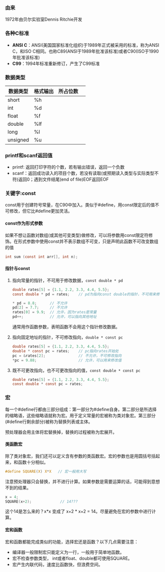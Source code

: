 ### 由来

1972年由贝尔实验室Dennis Ritchie开发

### 各种C标准

- **ANSI C**：ANSI(美国国家标准化组织)于1989年正式被采用的标准，称为ANSI C，和ISO C相同。也称C89(ANSI于1989年批准该标准)或者C90(ISO于1990年批准该标准)
- **C99**：1994年标准重新修订，产生了C99标准

### 数据类型

| 数据类型     | 格式输出 | 所占位数 |      |
| -------- | ---- | ---- | ---- |
| short    | %h   |      |      |
| int      | %d   |      |      |
| float    | %f   |      |      |
| double   | %lf  |      |      |
| long     | %l   |      |      |
| unsigned | %u   |      |      |

### printf和scanf返回值

- printf: 返回打印字符的个数，若有输出错误，返回一个负数
- scanf：返回成功读入的项目个数，若没有读取(或预期读入类型与实际类型不符)返回0；遇到文件结尾(end of file)EOF返回EOF

### 关键字:const

const用于创建符号常量，在C90中加入。类似于#define，用const限定后的值不可修改，但它比#define更加灵活。

#### const作为形式参数

如果不想让函数对数组(或其他可变类型)做修改，可以将参数用const限定符修饰。在形式参数中使用const并不表示数组不可变，只是声明此函数不可改变数组的值

```c
int sum (const int arr[], int n);
```

#### 指针与const

1. 指向常量的指针，不可用于修改数据，`const double * pd`

   ```c
   double rates[5] = {1.1, 2.2, 3.3, 4.4, 5.5};
   const double * pd = rates;    // pd为指向const double的指针，不可用来修改它指向的数值

   * pd = 8.8;      // 不允许
   pd[2] = 7.7;     // 不允许
   rates[0] = 9.9;  // 允许，因为rates是常量
   pd++;            // 允许，可以指向其他地址
   ```

    通常用作函数参数，表明函数不会用这个指针修改数据。

2. 指向固定地址的指针，不可修改指向，`double * const pc`

   ```c
   double rates[5] = {1.1, 2.2, 3.3, 4.4, 5.5};
   double * const pc = rates;    // pc指向rates开始处
   pc = &rates[2];               // 不允许，不可修改指向
   *pc = 9.88;                   // 允许，可以用来修改值
   ```

3. 既不可更改指向，也不可更改指向的值，`const double * const pc`

   ```c
   double rates[5] = {1.1, 2.2, 3.3, 4.4, 5.5};
   const double * const pc = rates;
   ```

### 宏

每一个#define行都由三部分组成：第一部分为#define自身。第二部分是所选择的缩略语，这些缩略语就称为宏。用于定义常量的宏被称为类对象宏。第三部分(#define行剩余部分)被称为替换列表或主体。

预处理器会用主体将宏替换掉，替换的过程被称为宏展开。

#### 类函数宏

除了类对象宏，我们还可以定义含有参数的类函数宏。宏的参数也是用圆括号括起来，和函数十分相似。

```c
#define SQUARE(X) X*X   // 宏一般用大写
```

注意预处理器只会替换，并不进行计算。如果参数是需要运算的话，可能得到意想不到的结果。

```c
x = 4;
SQUARE(x+2);             // 14???
```

这个14是怎么来的？x*x 变成了 x+2 * x+2 = 14。尽量避免在宏的参数中进行计算。

#### 宏和函数

宏和函数都能完成类似的功能，选择宏还是函数？以下几点需要注意：

- 编译器一般限制宏只能定义为一行，一般用于简单地函数。
- 宏不检查参数类型， int或者float、double都可使用SQUARE。
- 宏产生内联代码，速度比函数快，但浪费空间。



